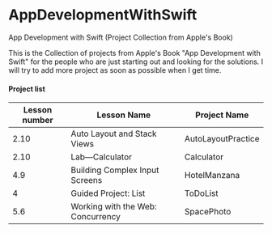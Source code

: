 # AppDevelopmentWithSwift
App Development with Swift (Project Collection from Apple's Book)

This is the Collection of projects from Apple's Book "App Development with Swift" for the people who are just starting out and looking for the solutions. I will try to add more project as soon as possible when I get time.

#### Project list 

Lesson number | Lesson Name | Project Name
--------------|-------------|---------------
2.10 |Auto Layout and Stack Views | AutoLayoutPractice
2.10 | Lab—Calculator | Calculator
4.9 | Building Complex Input Screens | HotelManzana
4 | Guided Project: List | ToDoList
5.6| Working with the Web: Concurrency | SpacePhoto


